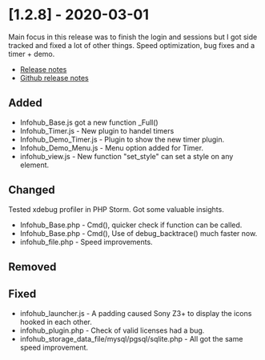 # [1.2.8] - 2020-03-01
Main focus in this release was to finish the login and sessions but I got side tracked and fixed a lot of other things. Speed optimization, bug fixes and a timer + demo.

* [Release notes](main,release_v1_v1v2_v1v2v8)
* [Github release notes](https://github.com/peterlembke/infohub/releases/tag/v1.2.8)

## Added
- Infohub_Base.js got a new function _Full()
- Infohub_Timer.js - New plugin to handel timers
- Infohub_Demo_Timer.js - Plugin to show the new timer plugin.
- Infohub_Demo_Menu.js - Menu option added for Timer.
- infohub_view.js - New function "set_style" can set a style on any element.

## Changed
Tested xdebug profiler in PHP Storm. Got some valuable insights.

- Infohub_Base.php - Cmd(), quicker check if function can be called.
- Infohub_Base.php - Cmd(), Use of debug_backtrace() much faster now.
- infohub_file.php - Speed improvements.

## Removed

## Fixed
- infohub_launcher.js - A padding caused Sony Z3+ to display the icons hooked in each other.
- infohub_plugin.php - Check of valid licenses had a bug.
- infohub_storage_data_file/mysql/pgsql/sqlite.php - All got the same speed improvement.
